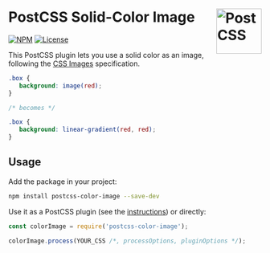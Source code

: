 # PostCSS Solid-Color Image [<img src="https://api.postcss.org/logo.svg" alt="PostCSS" width="90" height="90" align="right">](https://github.com/postcss/postcss)

[![NPM](https://img.shields.io/npm/v/postcss-color-image.svg)](https://www.npmjs.com/package/postcss-color-image)
[![License](https://img.shields.io/npm/l/postcss-color-image.svg)](LICENSE)

This PostCSS plugin lets you use a solid color as an image, following the
[CSS Images](https://drafts.csswg.org/css-images-4/#color-images)
specification.

```css
.box {
   background: image(red);
}

/* becomes */

.box {
   background: linear-gradient(red, red);
}
```

## Usage

Add the package in your project:

```sh
npm install postcss-color-image --save-dev
```

Use it as a PostCSS plugin
(see the [instructions](https://github.com/postcss/postcss#usage))
or directly:

```js
const colorImage = require('postcss-color-image');

colorImage.process(YOUR_CSS /*, processOptions, pluginOptions */);
```
